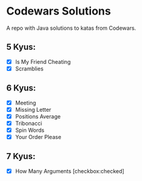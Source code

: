 # Codewars Solutions

A repo with Java solutions to katas from Codewars.

## 5 Kyus:
- [x] Is My Friend Cheating 
- [x] Scramblies 

## 6 Kyus:
- [x] Meeting
- [x] Missing Letter
- [x] Positions Average
- [x] Tribonacci 
- [x] Spin Words
- [x] Your Order Please

## 7 Kyus:
- [x] How Many Arguments [checkbox:checked]






